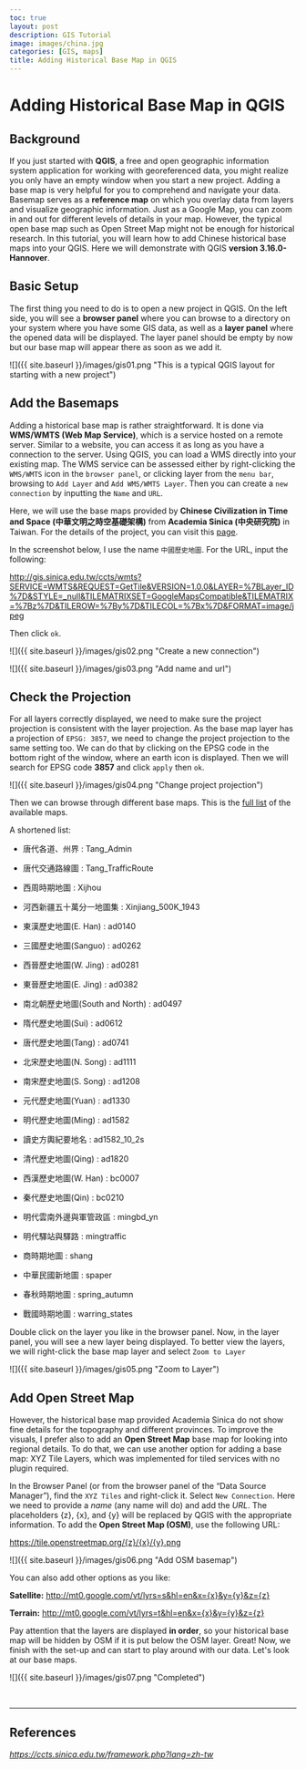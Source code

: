 ```yaml
---
toc: true
layout: post
description: GIS Tutorial
image: images/china.jpg
categories: [GIS, maps]
title: Adding Historical Base Map in QGIS
---
```

# Adding Historical Base Map in QGIS

## Background

If you just started with **QGIS**, a free and open geographic information system application for working with georeferenced data, you might realize you only have an empty window when you start a new project. Adding a base map is very helpful for you to comprehend and navigate your data. Basemap serves as a **reference map** on which you overlay data from layers and visualize geographic information. Just as a Google Map, you can zoom in and out for different levels of details in your map. However, the typical open base map such as Open Street Map might not be enough for historical research. In this tutorial, you will learn how to add Chinese historical base maps into your QGIS. Here we will demonstrate with QGIS **version 3.16.0-Hannover**.


## Basic Setup

The first thing you need to do is to open a new project in QGIS. On the left side, you will see a **browser panel** where you can browse to a directory on your system where you have some GIS data, as well as a **layer panel** where the opened data will be displayed. The layer panel should be empty by now but our base map will appear there as soon as we add it. 

![]({{ site.baseurl }}/images/gis01.png "This is a typical QGIS layout for starting with a new project")

## Add the Basemaps

Adding a historical base map is rather straightforward. It is done via **WMS/WMTS (Web Map Service)**, which is a service hosted on a remote server. Similar to a website, you can access it as long as you have a connection to the server. Using QGIS, you can load a WMS directly into your existing map. The WMS service can be assessed either by right-clicking the `WMS/WMTS` icon in the `browser panel`, or clicking layer from the `menu bar`, browsing to `Add Layer` and `Add WMS/WMTS Layer`. Then you can create a `new connection` by inputting the `Name` and `URL`. 

Here, we will use the base maps provided by **Chinese Civilization in Time and Space (中華文明之時空基礎架構)** from **Academia Sinica (中央研究院)** in Taiwan. For the details of the project, you can visit this [page](https://ccts.sinica.edu.tw/index.php?lang=zh-tw).

In the screenshot below, I use the name `中國歷史地圖`. For the URL, input the following:

http://gis.sinica.edu.tw/ccts/wmts?SERVICE=WMTS&REQUEST=GetTile&VERSION=1.0.0&LAYER=%7BLayer_ID%7D&STYLE=_null&TILEMATRIXSET=GoogleMapsCompatible&TILEMATRIX=%7Bz%7D&TILEROW=%7By%7D&TILECOL=%7Bx%7D&FORMAT=image/jpeg

Then click `ok`.

![]({{ site.baseurl }}/images/gis02.png "Create a new connection")

![]({{ site.baseurl }}/images/gis03.png "Add name and url")


## Check the Projection

For all layers correctly displayed, we need to make sure the project projection is consistent with the layer projection. As the base map layer has a projection of `EPSG: 3857`, we need to change the project projection to the same setting too. We can do that by clicking on the EPSG code in the bottom right of the window, where an earth icon is displayed. Then we will search for EPSG code **3857** and click `apply` then `ok`.

![]({{ site.baseurl }}/images/gis04.png "Change project projection")

Then we can browse through different base maps. This is the [full list](http://gis.sinica.edu.tw/ccts/) of the available maps.

A shortened list:

- 唐代各道、州界 : Tang_Admin

- 唐代交通路線圖 : Tang_TrafficRoute

- 西周時期地圖 : Xijhou

- 河西新疆五十萬分一地圖集 : Xinjiang_500K_1943

- 東漢歷史地圖(E. Han) : ad0140

- 三國歷史地圖(Sanguo) : ad0262

- 西晉歷史地圖(W. Jing) : ad0281

- 東晉歷史地圖(E. Jing) : ad0382

- 南北朝歷史地圖(South and North) : ad0497

- 隋代歷史地圖(Sui) : ad0612

- 唐代歷史地圖(Tang) : ad0741

- 北宋歷史地圖(N. Song) : ad1111

- 南宋歷史地圖(S. Song) : ad1208

- 元代歷史地圖(Yuan) : ad1330

- 明代歷史地圖(Ming) : ad1582

- 讀史方輿紀要地名 : ad1582_10_2s

- 清代歷史地圖(Qing) : ad1820

- 西漢歷史地圖(W. Han) : bc0007

- 秦代歷史地圖(Qin) : bc0210

- 明代雲南外邊與軍管政區 : mingbd_yn

- 明代驛站與驛路 : mingtraffic

- 商時期地圖 : shang

- 中華民國新地圖 : spaper

- 春秋時期地圖 : spring_autumn

- 戰國時期地圖 : warring_states

Double click on the layer you like in the browser panel. Now, in the layer panel, you will see a new layer being displayed. To better view the layers, we will right-click the base map layer and select `Zoom to Layer`

![]({{ site.baseurl }}/images/gis05.png "Zoom to Layer")

## Add Open Street Map

However, the historical base map provided Academia Sinica do not show fine details for the topography and different provinces. To improve the visuals, I prefer also to add an **Open Street Map** base map for looking into regional details. To do that, we can use another option for adding a base map: XYZ Tile Layers, which was implemented for tiled services with no plugin required.

In the Browser Panel (or from the browser panel of the “Data Source Manager”), find the `XYZ Tiles` and right-click it. Select `New Connection`. Here we need to provide a *name* (any name will do) and add the *URL*. The placeholders {z}, {x}, and {y} will be replaced by QGIS with the appropriate information. To add the **Open Street Map (OSM)**, use the following URL:

https://tile.openstreetmap.org/{z}/{x}/{y}.png

![]({{ site.baseurl }}/images/gis06.png "Add OSM basemap")

You can also add other options as you like:

**Satellite:**
http://mt0.google.com/vt/lyrs=s&hl=en&x={x}&y={y}&z={z}

**Terrain:**
http://mt0.google.com/vt/lyrs=t&hl=en&x={x}&y={y}&z={z}

Pay attention that the layers are displayed **in order**, so your historical base map will be hidden by OSM if it is put below the OSM layer. Great! Now, we finish with the set-up and can start to play around with our data. Let's look at our base maps.

![]({{ site.baseurl }}/images/gis07.png "Completed")


<br>

***

## References

*https://ccts.sinica.edu.tw/framework.php?lang=zh-tw*

